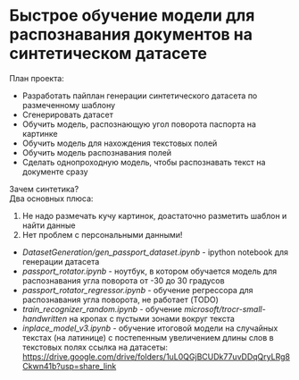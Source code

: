 # Быстрое обучение модели для распознавания документов на синтетическом датасете  

План проекта:  
  - Разработать пайплан генерации синтетического датасета по размеченному шаблону  
  - Сгенерировать датасет
  - Обучить модель, распознающую угол поворота паспорта на картинке
  - Обучить модель для нахождения текстовых полей
  - Обучить модель распознавания полей
  - Сделать однопроходную модель, чтобы распознавать текст на документе сразу
  
Зачем синтетика?  
Два основных плюса:  
  1. Не надо размечать кучу картинок, доастаточно разметить шаблон и найти данные  
  2. Нет проблем с персональными данными!  
  
  - *DatasetGeneration/gen_passport_dataset.ipynb* - ipython notebook для генерации датасета  
  - *passport_rotator.ipynb* - ноутбук, в котором обучается модель для распознавания угла поворота от -30 до 30 градусов  
  - *passport_rotator_regressor.ipynb* - обучение регрессора для распознавания угла поворота, не работает (TODO)  
  - *train_recognizer_random.ipynb* - обучение *microsoft/trocr-small-handwritten* на кропах с пустыми зонами вокруг текста  
  - *inplace_model_v3.ipynb* - обучение итоговой модели на случайных текстах (на латинице) с постепенным увеличением длины слов в текстовых полях
ссылка на датасеты: https://drive.google.com/drive/folders/1uL0QGjBCUDk77uvDDqQryLRg8Ckwn41b?usp=share_link

